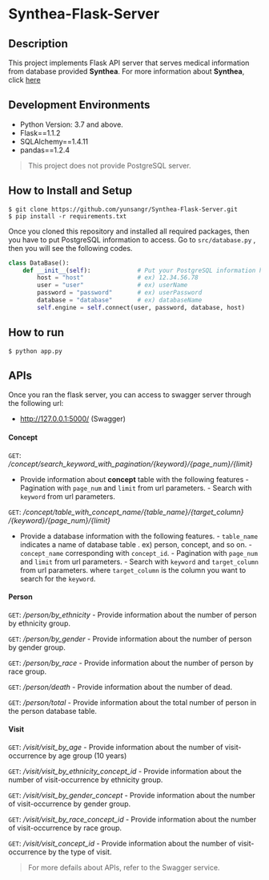 # Synthea-Flask-Server

## Description
This project implements Flask API server that serves medical information from database provided **Synthea**.
For more information about **Synthea**, click [here](https://synthetichealth.github.io/synthea/)

## Development Environments
- Python Version: 3.7 and above.
- Flask==1.1.2
- SQLAlchemy==1.4.11
- pandas==1.2.4
> This project does not provide PostgreSQL server. 

## How to Install and Setup
```
$ git clone https://github.com/yunsangr/Synthea-Flask-Server.git
$ pip install -r requirements.txt
```
Once you cloned this repository and installed all required packages, then you have to put PostgreSQL information to access.
Go to `src/database.py` , then you will see the following codes.
```python
class DataBase():  
    def __init__(self):  			# Put your PostgreSQL information here.
        host = "host"            	# ex) 12.34.56.78
		user = "user"  				# ex) userName
		password = "password"  		# ex) userPassword
		database = "database"  		# ex) databaseName
		self.engine = self.connect(user, password, database, host)
```

## How to run
```
$ python app.py
```

## APIs 
Once you ran the flask server, you can access to swagger server through the following url:
- http://127.0.0.1:5000/	(Swagger)


#### Concept

`GET`:  */concept/search_keyword_with_pagination/{keyword}/{page_num}/{limit}*

-  Provide information about **concept** table  with the following features
		- Pagination with `page_num` and `limit` from url parameters.
		- Search with `keyword` from url parameters.


`GET`:   */concept​/table_with_concept_name​/{table_name}​/{target_column}​/{keyword}​/{page_num}​/{limit}*
			
- Provide a database information with the following features.
		-  `table_name` indicates a name of database table . ex) person, concept, and so on.
		-  `concept_name` corresponding with `concept_id`.
		- Pagination with `page_num` and `limit` from url parameters.
		- Search with `keyword` and `target_column` from url parameters. where `target_column` is the column you want to search for the `keyword`.
	
#### Person
`GET`:  */person/by_ethnicity*
	-	Provide information about the number of person by ethnicity group.

`GET`:  */person/by_gender*
	-	Provide information about the number of person by gender group.

`GET`:  */person/by_race*
	-	Provide information about the number of person by race group.

`GET`:  */person/death*
	-	Provide information about the number of dead.

`GET`:  */person/total*
	-	Provide information about the total number of person in the person database table.

####  Visit
`GET`:  */visit/visit_by_age*
	-	Provide information about the number of visit-occurrence by age group (10 years)

`GET`:  */visit/visit_by_ethnicity_concept_id*
	-	Provide information about the number of visit-occurrence by ethnicity group.

`GET`:  */visit/visit_by_gender_concept*
	-	Provide information about the number of visit-occurrence by gender group.

`GET`:  */visit/visit_by_race_concept_id*
	-	Provide information about the number of visit-occurrence by race group.

`GET`:  */visit/visit_concept_id*
	-	Provide information about the number of visit-occurrence by the type of visit.

> For more defails about APIs,  refer to the Swagger service.


